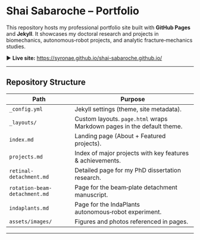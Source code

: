 # Shai Sabaroche – Portfolio

This repository hosts my professional portfolio site built with **GitHub Pages** and **Jekyll**. It showcases my doctoral research and projects in biomechanics, autonomous‑robot projects, and analytic fracture‑mechanics studies.

▶ **Live site:** <https://syronae.github.io/shai-sabaroche.github.io/>

---

## Repository Structure

| Path | Purpose |
|------|---------|
| `_config.yml` | Jekyll settings (theme, site metadata). |
| `_layouts/` | Custom layouts. `page.html` wraps Markdown pages in the default theme. |
| `index.md` | Landing page (About + Featured projects). |
| `projects.md` | Index of major projects with key features & achievements. |
| `retinal-detachment.md` | Detailed page for my PhD dissertation research. |
| `rotation-beam-detachment.md` | Page for the beam‑plate detachment manuscript. |
| `indaplants.md` | Page for the IndaPlants autonomous‑robot experiment. |
| `assets/images/` | Figures and photos referenced in pages. |

---
